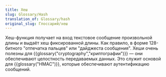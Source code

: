 ```yaml
---
title: Хеш
slug: Glossary/Hash
translation_of: Glossary/hash
original_slug: Глоссарий/хеш
---
```


Хеш-функция получает на вход текстовое сообщение произвольной длины и выдаёт хеш фиксированной длины. Как правило, в форме 128-битного "отпечатка пальцев" или "дайджеста сообщения". Хеши очень полезны для {{glossary("cryptography","криптографии")}} — они обеспечивают целостность передаваемых данных. Это служит основой для {{glossary("HMAC")}}, которые обеспечивают аутентификацию сообщений.
